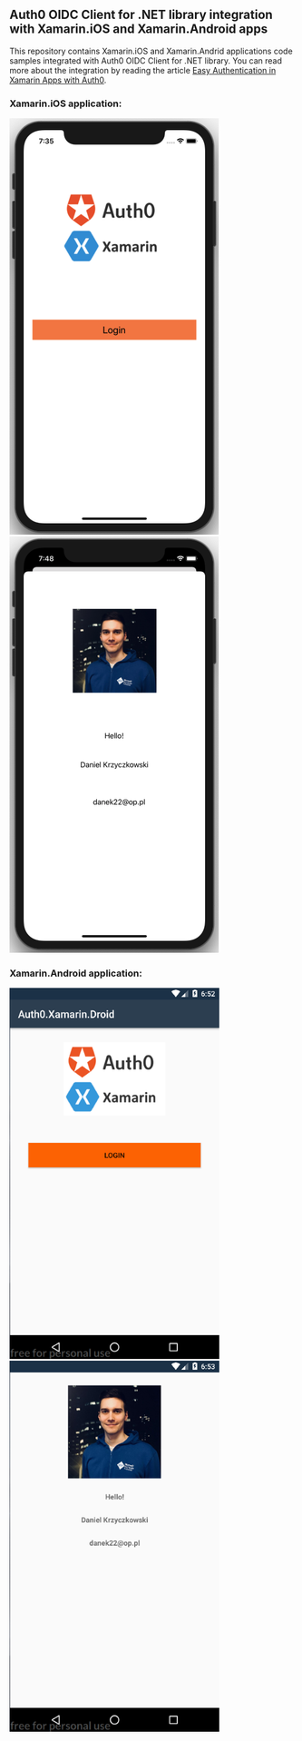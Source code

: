 ## Auth0 OIDC Client for .NET library integration with Xamarin.iOS and Xamarin.Android apps

This repository contains Xamarin.iOS and Xamarin.Andrid applications code samples integrated with Auth0 OIDC Client for .NET library. You can read more about the integration by reading the article [Easy Authentication in Xamarin Apps with Auth0](https://auth0.com/blog/easy-authentication-xamarin-auth0/).


### Xamarin.iOS application:

![Xamarin iOS application](assets/xamarin-oidc-library-10.png?raw=true) ![Xamarin iOS application](assets/xamarin-oidc-library-11.png?raw=true)

### Xamarin.Android application:

![Xamarin iOS application](assets/xamarin-oidc-library-12.png?raw=true) ![Xamarin iOS application](assets/xamarin-oidc-library-13.png?raw=true)

